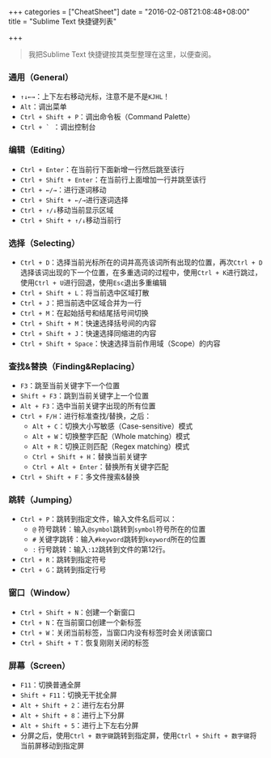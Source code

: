 +++
categories = ["CheatSheet"]
date = "2016-02-08T21:08:48+08:00"
title = "Sublime Text 快捷键列表"

+++

<!--more-->

> 我把Sublime Text 快捷键按其类型整理在这里，以便查阅。

### 通用（General）

* `↑↓←→`：上下左右移动光标，注意不是不是`KJHL`！
* `Alt`：调出菜单
* `Ctrl + Shift + P`：调出命令板（Command Palette）
* ``Ctrl + ` ``：调出控制台

### 编辑（Editing）

* `Ctrl + Enter`：在当前行下面新增一行然后跳至该行
* `Ctrl + Shift + Enter`：在当前行上面增加一行并跳至该行
* `Ctrl + ←/→`：进行逐词移动
* `Ctrl + Shift + ←/→`进行逐词选择
* `Ctrl + ↑/↓`移动当前显示区域
* `Ctrl + Shift + ↑/↓`移动当前行

### 选择（Selecting）

* `Ctrl + D`：选择当前光标所在的词并高亮该词所有出现的位置，再次`Ctrl + D`选择该词出现的下一个位置，在多重选词的过程中，使用`Ctrl + K`进行跳过，使用`Ctrl + U`进行回退，使用`Esc`退出多重编辑
* `Ctrl + Shift + L`：将当前选中区域打散
* `Ctrl + J`：把当前选中区域合并为一行
* `Ctrl + M`：在起始括号和结尾括号间切换
* `Ctrl + Shift + M`：快速选择括号间的内容
* `Ctrl + Shift + J`：快速选择同缩进的内容
* `Ctrl + Shift + Space`：快速选择当前作用域（Scope）的内容


### 查找&替换（Finding&Replacing）

* `F3`：跳至当前关键字下一个位置
* `Shift + F3`：跳到当前关键字上一个位置
* `Alt + F3`：选中当前关键字出现的所有位置
* `Ctrl + F/H`：进行标准查找/替换，之后：
    - `Alt + C`：切换大小写敏感（Case-sensitive）模式
    - `Alt + W`：切换整字匹配（Whole matching）模式
    - `Alt + R`：切换正则匹配（Regex matching）模式
    - `Ctrl + Shift + H`：替换当前关键字
    - `Ctrl + Alt + Enter`：替换所有关键字匹配
* `Ctrl + Shift + F`：多文件搜索&替换

### 跳转（Jumping）

* `Ctrl + P`：跳转到指定文件，输入文件名后可以：
    - `@` 符号跳转：输入`@symbol`跳转到`symbol`符号所在的位置
    - `#` 关键字跳转：输入`#keyword`跳转到`keyword`所在的位置
    - `:` 行号跳转：输入`:12`跳转到文件的第12行。
* `Ctrl + R`：跳转到指定符号
* `Ctrl + G`：跳转到指定行号

### 窗口（Window）

* `Ctrl + Shift + N`：创建一个新窗口
* `Ctrl + N`：在当前窗口创建一个新标签
* `Ctrl + W`：关闭当前标签，当窗口内没有标签时会关闭该窗口
* `Ctrl + Shift + T`：恢复刚刚关闭的标签

### 屏幕（Screen）

* `F11`：切换普通全屏
* `Shift + F11`：切换无干扰全屏
* `Alt + Shift + 2`：进行左右分屏
* `Alt + Shift + 8`：进行上下分屏
* `Alt + Shift + 5`：进行上下左右分屏
* 分屏之后，使用`Ctrl + 数字键`跳转到指定屏，使用`Ctrl + Shift + 数字键`将当前屏移动到指定屏
